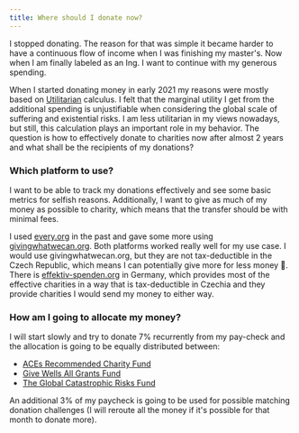 ```yaml
---
title: Where should I donate now?
---
```

I stopped donating. The reason for that was simple it became harder to have a continuous flow of income when I was finishing my master's. Now when I am finally labeled as an Ing. I want to continue with my generous spending.

When I started donating money in early 2021 my reasons were mostly based on [Utilitarian](None) calculus. I felt that the marginal utility I get from the additional spending is unjustifiable when considering the global scale of suffering and existential risks. I am less utilitarian in my views nowadays, but still, this calculation plays an important role in my behavior. The question is how to effectively donate to charities now after almost 2 years and what shall be the recipients of my donations?

### Which platform to use?

I want to be able to track my donations effectively and see some basic metrics for selfish reasons. Additionally, I want to give as much of my money as possible to charity, which means that the transfer should be with minimal fees.

I used [every.org](https://every.org) in the past and gave some more using [givingwhatwecan.org](https://www.givingwhatwecan.org/). Both platforms worked really well for my use case. I would use givingwhatwecan.org, but they are not tax-deductible in the Czech Republic, which means I can potentially give more for less money 💙. There is [effektiv-spenden.org](https://effektiv-spenden.org) in Germany, which provides most of the effective charities in a way that is tax-deductible in Czechia and they provide charities I would send my money to either way.

### How am I going to allocate my money?

I will start slowly and try to donate 7% recurrently from my pay-check and the allocation is going to be equally distributed between:

* [ACEs Recommended Charity Fund](https://animalcharityevaluators.org/donation-advice/recommended-charity-fund)
* [Give Wells All Grants Fund](https://www.givewell.org/research/all-grants)
* [The Global Catastrophic Risks Fund](https://founderspledge.com/funds/global-catastrophic-risks)

An additional 3% of my paycheck is going to be used for possible matching donation challenges (I will reroute all the money if it's possible for that month to donate more).